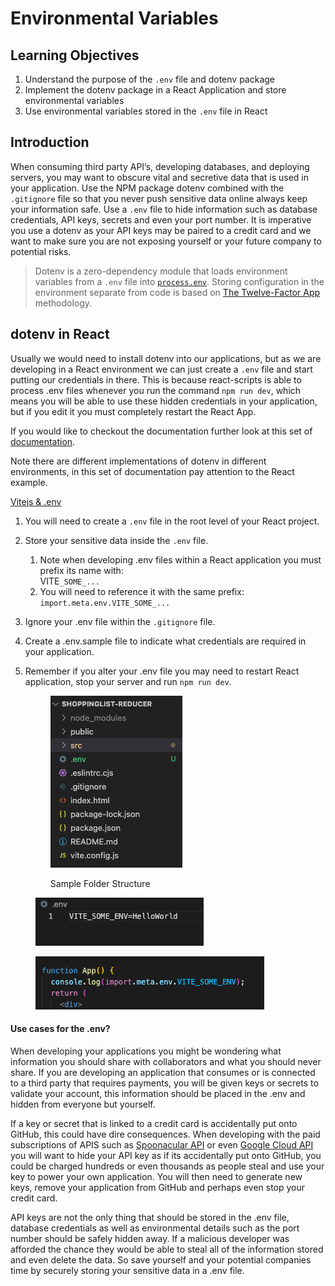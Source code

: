 # Environmental Variables

## Learning Objectives

1. Understand the purpose of the `.env` file and dotenv package
2. Implement the dotenv package in a React Application and store environmental variables
3. Use environmental variables stored in the `.env` file in React

## Introduction

When consuming third party API’s, developing databases, and deploying servers, you may want to obscure vital and secretive data that is used in your application. Use the NPM package dotenv combined with the `.gitignore` file so that you never push sensitive data online always keep your information safe. Use a `.env` file to hide information such as database credentials, API keys, secrets and even your port number. It is imperative you use a dotenv as your API keys may be paired to a credit card and we want to make sure you are not exposing yourself or your future company to potential risks.

> Dotenv is a zero-dependency module that loads environment variables from a `.env` file into <a href="https://nodejs.org/docs/latest/api/process.html#process_process_env" target="_blank">`process.env`</a>. Storing configuration in the environment separate from code is based on <a href="http://12factor.net/config" target="_blank">The Twelve-Factor App</a> methodology.

## dotenv in React

Usually we would need to install dotenv into our applications, but as we are developing in a React environment we can just create a `.env` file and start putting our credentials in there. This is because react-scripts is able to process .env files whenever you run the command `npm run dev`, which means you will be able to use these hidden credentials in your application, but if you edit it you must completely restart the React App.

If you would like to checkout the documentation further look at this set of <a href="https://github.com/motdotla/dotenv" target="_blank">documentation</a>.

Note there are different implementations of dotenv in different environments, in this set of documentation pay attention to the React example.

<a href="https://vitejs.dev/guide/env-and-mode.html#env-files" target="_blank">Vitejs & .env</a>

1. You will need to create a `.env` file in the root level of your React project.
2. Store your sensitive data inside the `.env` file.
   1. Note when developing .env files within a React application you must prefix its name with: \
      VITE`_SOME_...`
   2. You will need to reference it with the same prefix: `import.meta.env.VITE_SOME_...`
3. Ignore your .env file within the `.gitignore` file.
4. Create a .env.sample file to indicate what credentials are required in your application.
5.  Remember if you alter your .env file you may need to restart React application, stop your server and run `npm run dev`.

    <figure><img src="../../.gitbook/assets/Screenshot 2023-10-31 at 6.08.20 PM.png" alt=""><figcaption><p>Sample Folder Structure</p></figcaption></figure>

<figure><img src="../../.gitbook/assets/Screenshot 2023-10-31 at 6.09.05 PM.png" alt=""><figcaption></figcaption></figure>

<figure><img src="../../.gitbook/assets/Screenshot 2023-10-31 at 6.09.20 PM.png" alt=""><figcaption></figcaption></figure>

#### Use cases for the .env?

When developing your applications you might be wondering what information you should share with collaborators and what you should never share. If you are developing an application that consumes or is connected to a third party that requires payments, you will be given keys or secrets to validate your account, this information should be placed in the .env and hidden from everyone but yourself.

If a key or secret that is linked to a credit card is accidentally put onto GitHub, this could have dire consequences. When developing with the paid subscriptions of APIS such as <a href="https://spoonacular.com/" target="_blank">Spoonacular API</a> or even <a href="https://console.cloud.google.com/" target="_blank">Google Cloud API</a> you will want to hide your API key as if its accidentally put onto GitHub, you could be charged hundreds or even thousands as people steal and use your key to power your own application.  You will then need to generate new keys, remove your application from GitHub and perhaps even stop your credit card.

API keys are not the only thing that should be stored in the .env file, database credentials as well as environmental details such as the port number should be safely hidden away. If a malicious developer was afforded the chance they would be able to steal all of the information stored and even delete the data. So save yourself and your potential companies time by securely storing your sensitive data in a .env file.